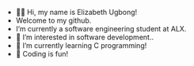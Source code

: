 - 👋🏾 Hi, my name is Elizabeth Ugbong!
- Welcome to my github.
- I’m currently a software engineering student at ALX.
- 👀 I’m interested in software development..
- 🌱 I’m currently learning C programming!
- 💞️ Coding is fun!

<!---
Elizzy29/Elizzy29 is a ✨ special ✨ repository because its `README.md` (this file) appears on your GitHub profile.
You can click the Preview link to take a look at your changes.
--->
